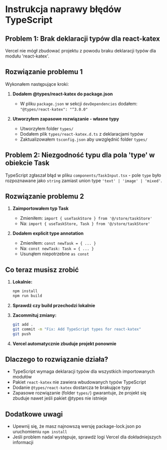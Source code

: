 # Instrukcja naprawy błędów TypeScript

## Problem 1: Brak deklaracji typów dla react-katex
Vercel nie mógł zbudować projektu z powodu braku deklaracji typów dla modułu 'react-katex'.

## Rozwiązanie problemu 1
Wykonałem następujące kroki:

1. **Dodałem @types/react-katex do package.json**
   - W pliku `package.json` w sekcji `devDependencies` dodałem: `"@types/react-katex": "^3.0.0"`

2. **Utworzyłem zapasowe rozwiązanie - własne typy**
   - Utworzyłem folder `types/`
   - Dodałem plik `types/react-katex.d.ts` z deklaracjami typów
   - Zaktualizowałem `tsconfig.json` aby uwzględnić folder `types/`

## Problem 2: Niezgodność typu dla pola 'type' w obiekcie Task
TypeScript zgłaszał błąd w pliku `components/TaskInput.tsx` - pole `type` było rozpoznawane jako `string` zamiast union type `'text' | 'image' | 'mixed'`.

## Rozwiązanie problemu 2

1. **Zaimportowałem typ Task**
   - Zmieniłem: `import { useTaskStore } from '@/store/taskStore'`
   - Na: `import { useTaskStore, Task } from '@/store/taskStore'`

2. **Dodałem explicit type annotation**
   - Zmieniłem: `const newTask = { ... }`
   - Na: `const newTask: Task = { ... }`
   - Usunąłem niepotrzebne `as const`

## Co teraz musisz zrobić

1. **Lokalnie:**
   ```bash
   npm install
   npm run build
   ```
   
2. **Sprawdź czy build przechodzi lokalnie**

3. **Zacommituj zmiany:**
   ```bash
   git add .
   git commit -m "Fix: Add TypeScript types for react-katex"
   git push
   ```

4. **Vercel automatycznie zbuduje projekt ponownie**

## Dlaczego to rozwiązanie działa?

- TypeScript wymaga deklaracji typów dla wszystkich importowanych modułów
- Pakiet `react-katex` nie zawiera wbudowanych typów TypeScript
- Dodanie `@types/react-katex` dostarcza te brakujące typy
- Zapasowe rozwiązanie (folder `types/`) gwarantuje, że projekt się zbuduje nawet jeśli pakiet @types nie istnieje

## Dodatkowe uwagi

- Upewnij się, że masz najnowszą wersję package-lock.json po uruchomieniu `npm install`
- Jeśli problem nadal występuje, sprawdź logi Vercel dla dokładniejszych informacji
